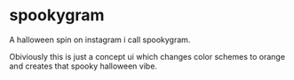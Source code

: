 # spookygram

A halloween spin on instagram i call spookygram.

Obiviously this is just a concept ui which changes color schemes to orange and creates that spooky halloween vibe. 
